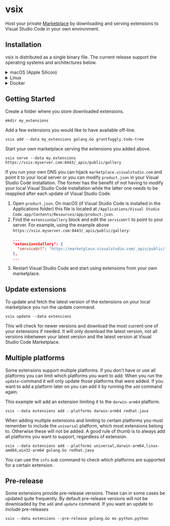 # vsix
Host your private [Marketplace](https://marketplace.visualstudio.com/) by downloading and serving extensions to Visual Studio Code in your own environment.

## Installation
vsix is distributed as a single binary file. The current release support the operating systems and architectures below.

<details>
<summary>macOS (Apple Silicon)</summary>

```shell
curl -OL https://github.com/spagettikod/vsix/releases/download/v2.2.0/vsix2.2.0.macos-arm64.tar.gz
sudo tar -C /usr/local/bin -xvf vsix2.2.0.macos-arm64.tar.gz
```
</details>

<details>
<summary>Linux</summary>

```shell
curl -OL https://github.com/spagettikod/vsix/releases/download/v2.2.0/vsix2.2.0.linux-amd64.tar.gz
sudo tar -C /usr/local/bin -xvf vsix2.2.0.linux-amd64.tar.gz
```
</details>

<details>
<summary>Docker</summary>

```docker
docker run --rm -it spagettikod/vsix info golang.Go
```

You can bind mount folders to `/data` in the container when working with downloaded extensions.

```docker
docker run --rm -it \
      -v $(pwd):/data \
      spagettikod/vsix update
```
</details>

## Getting Started
Create a folder where you store downloaded extensions.

```
mkdir my_extensions
```

Add a few extensions you would like to have available off-line.

```
vsix add --data my_extensions golang.Go gruntfuggly.todo-tree
```

Start your own marketplace serving the extensions you added above.

```
vsix serve --data my_extensions https://vsix.myserver.com:8443/_apis/public/gallery
```

If you run your own DNS you can hijack `marketplace.visualstudio.com` and point it to your local server or you can modify `product.json` in your Visual Studio Code installation. The former has the benefit of not having to modify your local Visual Studio Code installation while the latter one needs to be reapplied after each update of Visual Studio Code. 

1. Open `product.json`. On macOS (if Visual Studio Code is installed in the Applications folder) this file is located at `/Applications/Visual Studio Code.app/Contents/Resources/app/product.json`.
1. Find the `extensionGallery` block and edit the `serviceUrl` to point to your server. For example, using the example above `https://vsix.myserver.com:8443/_apis/public/gallery`:
      ```json
      ...
      "extensionsGallery": {
		"serviceUrl": "https://marketplace.visualstudio.com/_apis/public/gallery",
	},
      ...
      ```
1. Restart Visual Studio Code and start using extensions from your own marketplace.

## Update extensions
To update and fetch the latest version of the extensions on your local marketplace you run the update command.

```
vsix update --data extensions
```

This will check for newer versions and download the most current one of your extensions if needed. It will only download the latest version, not all versions inbetween your latest version and the latest version at Visual Studio Code Marketplace.

## Multiple platforms
Some extensions support multiple platforms. If you don't have or use all platforms you can limit which platforms you want to add. When you run the `update`-command it will only update those platforms that were added. If you want to add a platform later on you can add it by running the `add` command again.

This example will add an extension limiting it to the `darwin-arm64` platform.
```shell
vsix --data extensions add --platforms darwin-arm64 redhat.java
```

When adding multiple extensions and limiting to certain platforms you must remember to include the `universal` platform, which most extensions belong to. Otherwise these will not be added. A good rule of thumb is to always add all platforms you want to support, regardless of extension.
```shell
vsix --data extensions add --platforms universal,darwin-arm64,linux-amd64,win32-arm64 golang.Go redhat.java
```

You can use the `info` sub command to check which platforms are supported for a certain extension. 

## Pre-release
Some extensions provide pre-release versions. These can in some cases be updated quite frequently. By default pre-release versions will not be downloaded by the `add` and `update` command. If you want an update to include pre-releases  
```shell
vsix --data extensions --pre-release golang.Go ms-python.python
```
